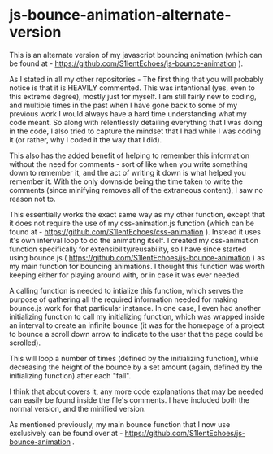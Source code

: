 # js-bounce-animation-alternate-version

This is an alternate version of my javascript bouncing animation (which can be found at - https://github.com/S1lentEchoes/js-bounce-animation ).

As I stated in all my other repositories - The first thing that you will probably notice is that it is HEAVILY commented. This was intentional (yes, even to this extreme degree), mostly just for myself. I am still fairly new to coding, and multiple times in the past when I have gone back to some of my previous work I would always have a hard time understanding what my code meant. So along with relentlessly detailing everything that I was doing in the code, I also tried to capture the mindset that I had while I was coding it (or rather, why I coded it the way that I did).

This also has the added benefit of helping to remember this information without the need for comments - sort of like when you write something down to remember it, and the act of writing it down is what helped you remember it. With the only downside being the time taken to write the comments (since minifying removes all of the extraneous content), I saw no reason not to.

This essentially works the exact same way as my other function, except that it does not require the use of my css-animation.js function (which can be found at - https://github.com/S1lentEchoes/css-animation ).  Instead it uses it's own interval loop to do the animating itself.  I created my css-animation function specifically for extensibility/reusability, so I have since started using bounce.js ( https://github.com/S1lentEchoes/js-bounce-animation ) as my main function for bouncing animations.  I thought this function was worth keeping either for playing around with, or in case it was ever needed.

A calling function is needed to intialize this function, which serves the purpose of gathering all the required information needed for making bounce.js work for that particular instance. In one case, I even had another initializing function to call my initializing function, which was wrapped inside an interval to create an infinite bounce (it was for the homepage of a project to bounce a scroll down arrow to indicate to the user that the page could be scrolled).

This will loop a number of times (defined by the initializing function), while decreasing the height of the bounce by a set amount (again, defined by the initializing function) after each "fall".

I think that about covers it, any more code explanations that may be needed can easily be found inside the file's comments. I have included both the normal version, and the minified version.

As mentioned previously, my main bounce function that I now use exclusively can be found over at - https://github.com/S1lentEchoes/js-bounce-animation .
